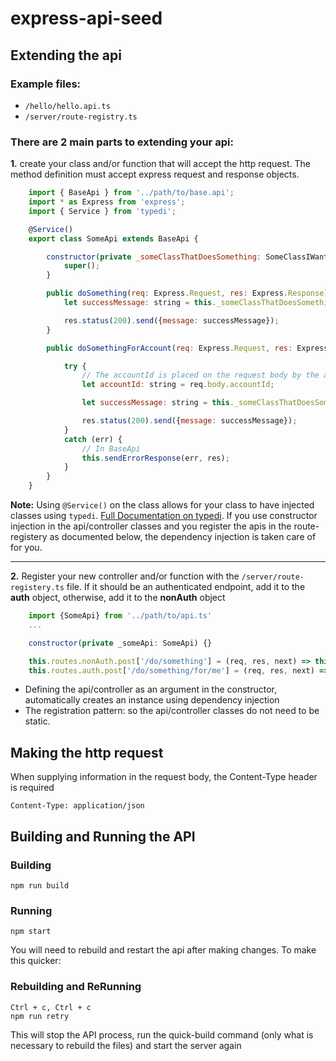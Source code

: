 # express-api-seed

## Extending the api

### Example files:

* `/hello/hello.api.ts`
* `/server/route-registry.ts`

### There are 2 main parts to extending your api:

**1.** create your class and/or function that will accept the http request. The method definition must accept express request and response objects.

``` javascript
    import { BaseApi } from '../path/to/base.api';
    import * as Express from 'express';
    import { Service } from 'typedi';

    @Service()
    export class SomeApi extends BaseApi {

        constructor(private _someClassThatDoesSomething: SomeClassIWantToInject) {
            super();
        }

        public doSomething(req: Express.Request, res: Express.Response): void {
            let successMessage: string = this._someClassThatDoesSomething.doTheThing();

            res.status(200).send({message: successMessage});
        }

        public doSomethingForAccount(req: Express.Request, res: Express.Response): void {

            try {
                // The accountId is placed on the request body by the auth handler, registered in the express server. Don't pass accountId directly
                let accountId: string = req.body.accountId;

                let successMessage: string = this._someClassThatDoesSomething.doTheThingForTheAccount(accountId);

                res.status(200).send({message: successMessage});
            }
            catch (err) {
                // In BaseApi
                this.sendErrorResponse(err, res);
            }
        }
    }
```

**Note:** Using `@Service()` on the class allows for your class to have injected classes using `typedi`. [Full Documentation on typedi](https://github.com/pleerock/typedi).
If you use constructor injection in the api/controller classes and you register the apis in the route-registery as documented below, the dependency injection is taken care of for you.

---

**2.** Register your new controller and/or function with the `/server/route-registery.ts` file. If it should be an authenticated endpoint, add it to the **auth** object, otherwise, add it to the **nonAuth** object

``` javascript
    import {SomeApi} from '../path/to/api.ts'
    ...

    constructor(private _someApi: SomeApi) {}

    this.routes.nonAuth.post['/do/something'] = (req, res, next) => this._someApi.doSomething(req, res);
    this.routes.auth.post['/do/something/for/me'] = (req, res, next) => this._someApi.doSomethingForAccount(req, res);
```

* Defining the api/controller as an argument in the constructor, automatically creates an instance using dependency injection
* The registration pattern: so the api/controller classes do not need to be static.


## Making the http request

When supplying information in the request body, the Content-Type header is required

```
Content-Type: application/json
```

## Building and Running the API

### Building

```
npm run build
```

### Running

```
npm start
```

You will need to rebuild and restart the api after making changes. To make this quicker:

### Rebuilding and ReRunning

```
Ctrl + c, Ctrl + c
npm run retry
```

This will stop the API process, run the quick-build command (only what is necessary to rebuild the files) and start the server again